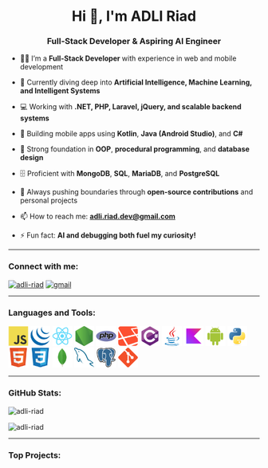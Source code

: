 <h1 align="center">Hi 👋, I'm ADLI Riad</h1>
<h3 align="center">Full-Stack Developer & Aspiring AI Engineer </h3>



- 👨‍💻 I’m a **Full-Stack Developer** with experience in web and mobile development

- 🤖 Currently diving deep into **Artificial Intelligence, Machine Learning, and Intelligent Systems**

- 💻 Working with **.NET, PHP, Laravel, jQuery, and scalable backend systems**

- 📱 Building mobile apps using **Kotlin**, **Java (Android Studio)**, and **C#**

- 🧠 Strong foundation in **OOP**, **procedural programming**, and **database design**

- 🗄️ Proficient with **MongoDB**, **SQL**, **MariaDB**, and **PostgreSQL**

- 🔭 Always pushing boundaries through **open-source contributions** and personal projects

- 📫 How to reach me: **adli.riad.dev@gmail.com**

- ⚡ Fun fact: **AI and debugging both fuel my curiosity!**

---

<h3 align="left">Connect with me:</h3>
<p align="left">
  <a href="https://linkedin.com/in/adli-riad" target="blank"><img align="center" src="https://cdn.jsdelivr.net/npm/simple-icons@v5/icons/linkedin.svg" alt="adli-riad" height="20" width="20" /></a>
  <a href="mailto:adli.riad.dev@gmail.com" target="blank"><img align="center" src="https://cdn.jsdelivr.net/npm/simple-icons@v5/icons/gmail.svg" alt="gmail" height="20" width="20" /></a>
</p>

---

<h3 align="left">Languages and Tools:</h3>
<p align="left">
  <img src="https://raw.githubusercontent.com/devicons/devicon/master/icons/javascript/javascript-original.svg" width="40" height="40"/>
  <img src="https://raw.githubusercontent.com/devicons/devicon/master/icons/jquery/jquery-original.svg" width="40" height="40"/>
  <img src="https://raw.githubusercontent.com/devicons/devicon/master/icons/react/react-original.svg" width="40" height="40"/>
  <img src="https://raw.githubusercontent.com/devicons/devicon/master/icons/nodejs/nodejs-original.svg" width="40" height="40"/>
  <img src="https://raw.githubusercontent.com/devicons/devicon/master/icons/php/php-original.svg" width="40" height="40"/>
  <img src="https://raw.githubusercontent.com/devicons/devicon/master/icons/laravel/laravel-plain.svg" width="40" height="40"/>
  <img src="https://raw.githubusercontent.com/devicons/devicon/master/icons/csharp/csharp-original.svg" width="40" height="40"/>
  <img src="https://raw.githubusercontent.com/devicons/devicon/master/icons/java/java-original.svg" width="40" height="40"/>
  <img src="https://raw.githubusercontent.com/devicons/devicon/master/icons/kotlin/kotlin-original.svg" width="40" height="40"/>
  <img src="https://raw.githubusercontent.com/devicons/devicon/master/icons/android/android-original.svg" width="40" height="40"/>
  <img src="https://raw.githubusercontent.com/devicons/devicon/master/icons/python/python-original.svg" width="40" height="40"/>
  <img src="https://raw.githubusercontent.com/devicons/devicon/master/icons/html5/html5-original.svg" width="40" height="40"/>
  <img src="https://raw.githubusercontent.com/devicons/devicon/master/icons/css3/css3-original.svg" width="40" height="40"/>
  <img src="https://raw.githubusercontent.com/devicons/devicon/master/icons/mongodb/mongodb-original.svg" width="40" height="40"/>
  <img src="https://raw.githubusercontent.com/devicons/devicon/master/icons/mysql/mysql-original.svg" width="40" height="40"/>
  <img src="https://raw.githubusercontent.com/devicons/devicon/master/icons/postgresql/postgresql-original.svg" width="40" height="40"/>
  <img src="https://raw.githubusercontent.com/devicons/devicon/master/icons/git/git-original.svg" width="40" height="40"/>
</p>

---

<h3 align="left">GitHub Stats:</h3>
<p>
  <img align="center" src="https://github-readme-stats.vercel.app/api?username=riadadli&show_icons=true&locale=en" alt="adli-riad" />
</p>
<p>
  <img align="center" src="https://github-readme-streak-stats.herokuapp.com/?user=ariadadli&" alt="adli-riad" />
</p>

---

<h3 align="left">Top Projects:</h3>
<ul>

</ul>
